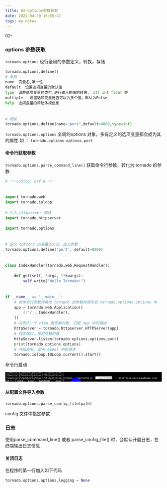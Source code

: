 ```yaml
---
title: 02-options参数获取
date: 2022-04-30 16:55:47
tags: my-notes
---
```

02-



### options 参数获取

`tornado.options` 经行全局的参数定义，转换，存储



```python
tornado.options.define()
# 参数
name  变量名,唯一性
default  设置选项变量的默认值
type  设置选项变量的类型,进行输入的值的转换， str int float 等
multiple   设置选项变量是否可以为多个值，默认为False
help  选项变量的帮助体视信息


# 例如
tornado.options.define(name="port",default=8000,type=int)

```

`tornado.options.options`   全局的options 对象，多有定义的选项变量都会成为其的属性
如 ： `tornado.options.options.port`



#### 命令行获取参数

`tornado.options.parse_command_line()`  获取命令行参数，转化为 tornado 的参数

```python
# -*-coding: utf-8 -*-


import tornado.web
import tornado.ioloop

# 引入 httpserver 模块
import tornado.httpserver

import tornado.options


# 定义 options 的变量的方法，定义参数
tornado.options.define('port', default=8000)


class IndexHandler(tornado.web.RequestHandler):

    def get(self, *args, **kwargs):
        self.write("Hello Tornado!")


if __name__ == '__main__':
    # 将命令行参数转换为 tornado 的参数并保存到 tornado.options.options 中
    app = tornado.web.Application([
        (r'/', IndexHandler),
    ])
    # 实例化一个 http 服务器对象, 匹配 app 中的路由
    httpServer = tornado.httpserver.HTTPServer(app)
    # 绑定端口，使用变量的值
    httpServer.listen(tornado.options.options.port)
    print(tornado.options.options)
    # 开始监听, 监听 epoel 中的请求
    tornado.ioloop.IOLoop.current().start()

```



命令行启动

![1537073892823](/assets/1537073892823.png)



#### 从配置文件导入参数

`tornado.options.parse_config_file(path)`

config 文件中指定参数



### 日志



使用parse_command_line() 或者 parse_config_file()  时，会默认开启日志，在终端输出日志信息

#### 关闭日志

在程序的第一行加入如下代码

```python
tornado.options.options.logging = None
```